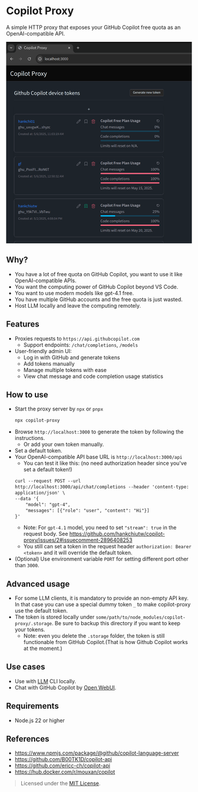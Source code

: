 # Copilot Proxy

A simple HTTP proxy that exposes your GitHub Copilot free quota as an OpenAI-compatible API.

<img src="https://raw.githubusercontent.com/hankchiutw/copilot-proxy/main/screenshot.png" width="600">


## Why?
- You have a lot of free quota on GitHub Copilot, you want to use it like OpenAI-compatible APIs.
- You want the computing power of GitHub Copilot beyond VS Code.
- You want to use modern models like gpt-4.1 free.
- You have multiple GitHub accounts and the free quota is just wasted.
- Host LLM locally and leave the computing remotely.

## Features

- Proxies requests to `https://api.githubcopilot.com`
  - Support endpoints: `/chat/completions`, `/models`
- User-friendly admin UI:
  - Log in with GitHub and generate tokens
  - Add tokens manually
  - Manage multiple tokens with ease
  - View chat message and code completion usage statistics

## How to use
- Start the proxy server by `npx` or `pnpx`
    ```bash
    npx copilot-proxy

    ```
- Browse `http://localhost:3000` to generate the token by following the instructions.
  - Or add your own token manually.
- Set a default token.
- Your OpenAI-compatible API base URL is `http://localhost:3000/api`
  - You can test it like this: (no need authorization header since you've set a default token!)
  ```
  curl --request POST --url http://localhost:3000/api/chat/completions --header 'content-type: application/json' \
  --data '{
      "model": "gpt-4",
      "messages": [{"role": "user", "content": "Hi"}]
  }'
  ```
    - Note: For `gpt-4.1` model, you need to set `"stream": true` in the request body. See https://github.com/hankchiutw/copilot-proxy/issues/2#issuecomment-2896408253
  - You still can set a token in the request header `authorization: Bearer <token>` and it will override the default token.
- (Optional) Use environment variable `PORT` for setting different port other than `3000`.

## Advanced usage
- For some LLM clients, it is mandatory to provide an non-empty API key. In that case you can use a special dummy token `_` to make copilot-proxy use the default token.
- The token is stored locally under `some/path/to/node_modules/copilot-proxy/.storage`. Be sure to backup this directory if you want to keep your tokens.
    - Note: even you delete the `.storage` folder, the token is still functionable from GitHub Copilot.(That is how Github Copilot works at the moment.)

## Use cases
- Use with [LLM](https://llm.datasette.io/en/stable/other-models.html#openai-compatible-models) CLI locally.
- Chat with GitHub Copilot by [Open WebUI](https://docs.openwebui.com/getting-started/).
## Requirements

- Node.js 22 or higher 

## References
- https://www.npmjs.com/package/@github/copilot-language-server
- https://github.com/B00TK1D/copilot-api
- https://github.com/ericc-ch/copilot-api
- https://hub.docker.com/r/mouxan/copilot

> Licensed under the [MIT License](./LICENSE).
